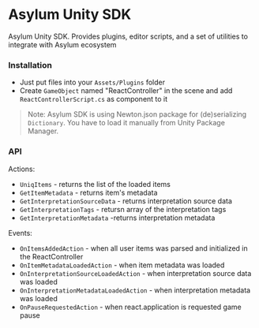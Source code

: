 # Asylum Unity SDK

Asylum Unity SDK. Provides plugins, editor scripts, and a set of utilities to integrate with Asylum ecosystem

### Installation
- Just put files into your `Assets/Plugins` folder
- Create `GameObject` named "ReactController" in the scene and add `ReactControllerScript.cs` as component to it 

> Note: Asylum SDK is using Newton.json package for (de)serializing `Dictionary`. You have to load it manually from Unity Package Manager. 

### API

Actions:
- `UniqItems` - returns the list of the loaded items
- `GetItemMetadata` - returns item's metadata
- `GetInterpretationSourceData` - returns interpretation source data
- `GetInterpretationTags` - retursn array of the interpretation tags
- `GetInterpretationMetadata` -returns interpretation metadata

Events:
- `OnItemsAddedAction` - when all user items was parsed and initialized in the ReactController
- `OnItemMetadataLoadedAction` - when item metadata was loaded
- `OnInterpretationSourceLoadedAction` - when interpretation source data was loaded
- `OnInterpretationMetadataLoadedAction` - when interpretation metadata was loaded
- `OnPauseRequestedAction` - when react.application is requested game pause
